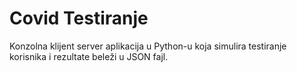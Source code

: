 # Covid Testiranje

Konzolna klijent server aplikacija u Python-u koja simulira testiranje korisnika i rezultate beleži u JSON fajl. 
